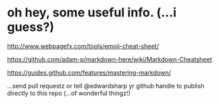 # oh hey, some useful info. (...i guess?)

<http://www.webpagefx.com/tools/emoji-cheat-sheet/>

<https://github.com/adam-p/markdown-here/wiki/Markdown-Cheatsheet>

<https://guides.github.com/features/mastering-markdown/>

...send pull requestz or tell @edwardsharp yr github handle to publish directly to this repo (...of wonderful thingz!)

